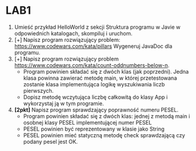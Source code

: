 # LAB1
1. Umieść przykład HelloWorld z sekcji Struktura programu w Javie w odpowiednich katalogach, skompiluj i uruchom.
1. [+] Napisz program rozwiązujący problem: https://www.codewars.com/kata/pillars
Wygeneruj JavaDoc dla programu.
1. [+] Napisz program rozwiązujący problem https://www.codewars.com/kata/count-oddnumbers-below-n.
    * Program powinien składać się z dwóch klas (jak poprzedni). Jedna klasa powinna zawierać metodę main, w której przetestowana zostanie klasa implementująca logikę wyszukiwania liczb pierwszych.
    * Dopisz metodę wczytująca liczbę całkowitą do klasy App i wykorzystaj ją w tym programie.
1. **[2pkt]** Napisz program sprawdzający poprawność numeru PESEL.
    * Program powinien składać się z dwóch klas: jednej z metodą main i osobnej klasy PESEL implementującej numer PESEL
    * PESEL powinien być reprezentowany w klasie jako String
    * PESEL powinien mieć statyczną metodę check sprawdzającą czy podany pesel jest OK.
